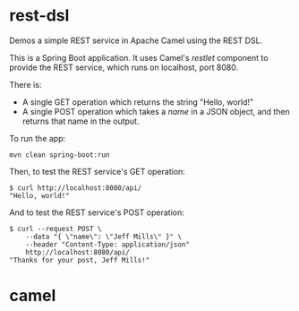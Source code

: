 # rest-dsl

Demos a simple REST service in Apache Camel using the REST DSL.

This is a Spring Boot application. It uses Camel's _restlet_ component to provide the REST service, which runs on localhost, port 8080.

There is:

- A single GET operation which returns the string "Hello, world!"
- A single POST operation which takes a _name_ in a JSON object, and then returns that name in the output.

To run the app:

    mvn clean spring-boot:run

Then, to test the REST service's GET operation:

    $ curl http://localhost:8080/api/
    "Hello, world!"

And to test the REST service's POST operation:

    $ curl --request POST \
        --data "{ \"name\": \"Jeff Mills\" }" \
        --header "Content-Type: application/json"
        http://localhost:8080/api/
    "Thanks for your post, Jeff Mills!"
# camel
